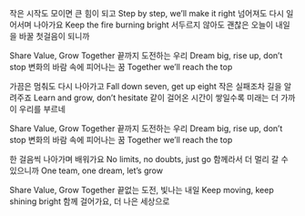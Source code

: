 작은 시작도 모이면 큰 힘이 되고
Step by step, we’ll make it right
넘어져도 다시 일어서며 나아가요
Keep the fire burning bright
서두르지 않아도 괜찮은 오늘이
내일을 바꿀 첫걸음이 되니까

Share Value, Grow Together
끝까지 도전하는 우리
Dream big, rise up, don’t stop
변화의 바람 속에 피어나는 꿈
Together we’ll reach the top

가끔은 멈춰도 다시 나아가고
Fall down seven, get up eight
작은 실패조차 길을 알려주죠
Learn and grow, don’t hesitate
같이 걸어온 시간이 쌓일수록
미래는 더 가까이 우리를 부르네

Share Value, Grow Together
끝까지 도전하는 우리
Dream big, rise up, don’t stop
변화의 바람 속에 피어나는 꿈
Together we’ll reach the top

한 걸음씩 나아가며 배워가요
No limits, no doubts, just go
함께라서 더 멀리 갈 수 있으니까
One team, one dream, let’s grow

Share Value, Grow Together
끝없는 도전, 빛나는 내일
Keep moving, keep shining bright
함께 걸어가요, 더 나은 세상으로
